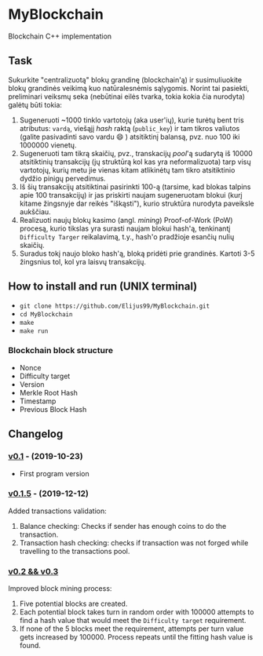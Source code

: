 # MyBlockchain

Blockchain C++ implementation

## Task

Sukurkite "centralizuotą" blokų grandinę (blockchain'ą) ir susimuliuokite blokų grandinės veikimą kuo natūralesnėmis sąlygomis. Norint tai pasiekti, preliminari veiksmų seka (nebūtinai eilės tvarka, tokia kokia čia nurodyta) galėtų būti tokia:

1. Sugeneruoti ~1000 tinklo vartotojų (aka user'ių), kurie turėtų bent tris atributus: `vardą`, viešąjį _hash_ raktą (`public_key`) ir tam tikros valiutos (galite pasivadinti savo vardu :smile: ) atsitiktinį balansą, pvz. nuo 100 iki 1000000 vienetų.
2. Sugeneruoti tam tikrą skaičių, pvz., transkacijų _pool_'ą sudarytą iš 10000 atsitiktinių transakcijų (jų struktūrą kol kas yra neformalizuota) tarp visų vartotojų, kurių metu jie vienas kitam atlikinėtų tam tikro atsitiktinio dydžio pinigų pervedimus.
3. Iš šių transakcijų atsitiktinai pasirinkti 100-ą (tarsime, kad blokas talpins apie 100 transakcijų) ir jas priskirti naujam sugeneruotam blokui (kurį kitame žingsnyje dar reikės "iškąsti"), kurio struktūra nurodyta paveiksle aukščiau.
4. Realizuoti naujų blokų kasimo (angl. *mining*) Proof-of-Work (PoW) procesą, kurio tikslas yra surasti naujam blokui hash'ą, tenkinantį `Difficulty Targer` reikalavimą, t.y., hash'o pradžioje esančių nulių skaičių.
5. Suradus tokį naujo bloko hash'ą, bloką pridėti prie grandinės. Kartoti 3-5 žingsnius tol, kol yra laisvų transakcijų.

## How to install and run (UNIX terminal)

- `git clone https://github.com/Elijus99/MyBlockchain.git`
- `cd MyBlockchain`
- `make`
- `make run`

### Blockchain block structure

- Nonce
- Difficulty target
- Version
- Merkle Root Hash
- Timestamp
- Previous Block Hash


## Changelog

### [v0.1](https://github.com/Elijus99/MyBlockchain/releases/tag/v0.1) - (2019-10-23)

- First program version

### [v0.1.5](https://github.com/Elijus99/MyBlockchain/releases/tag/v0.1.5) - (2019-12-12)

Added transactions validation:
1. Balance checking: Checks if sender has enough coins to do the transaction.
2. Transaction hash checking: checks if transaction was not forged while travelling to the transactions pool.

### [v0.2 && v0.3](https://github.com/Elijus99/MyBlockchain/releases/tag/v0.3)

Improved block mining process:
1. Five potential blocks are created.
2. Each potential block takes turn in random order with 100000 attempts to find a hash value that would meet the `Difficulty target` requirement.
3. If none of the 5 blocks meet the requirement, attempts per turn value gets increased by 100000. Process repeats until the fitting hash value is found.
